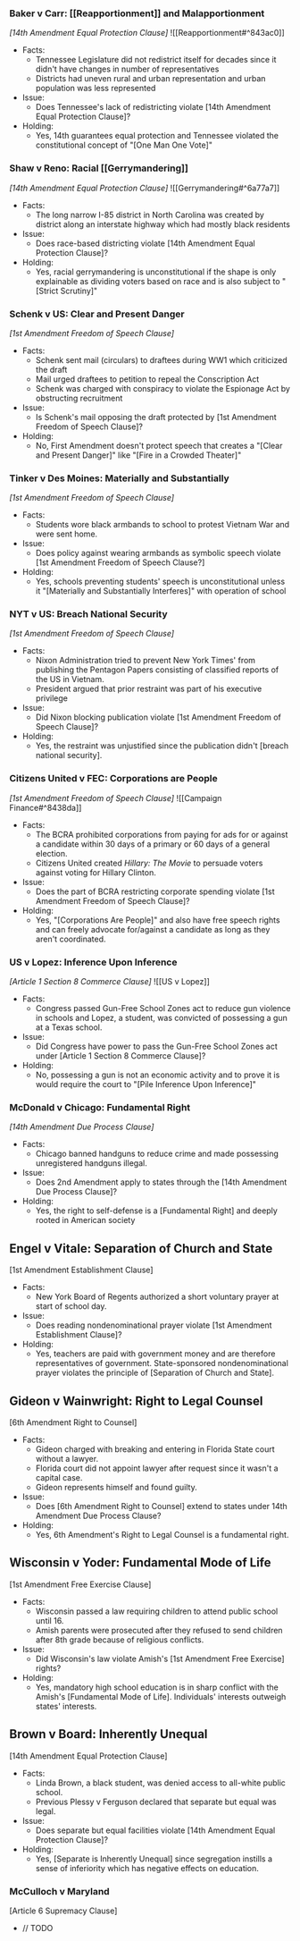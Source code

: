 ### Baker v Carr:  [[Reapportionment]] and Malapportionment
_[14th Amendment Equal Protection Clause]_
![[Reapportionment#^843ac0]]
- Facts:
	- Tennessee Legislature did not redistrict itself for decades since it didn't have changes in number of representatives
	- Districts had uneven rural and urban representation and urban population was less represented
- Issue:
	- Does Tennessee's lack of redistricting violate [14th Amendment Equal Protection Clause]?
- Holding:
	- Yes, 14th guarantees equal protection and Tennessee violated the constitutional concept of "[One Man One Vote]"



### Shaw v Reno:  Racial [[Gerrymandering]]
_[14th Amendment Equal Protection Clause]_
![[Gerrymandering#^6a77a7]]
- Facts: 
	- The long narrow I-85 district in North Carolina was created by district along an interstate highway which had mostly black residents
- Issue: 
	- Does race-based districting violate [14th Amendment Equal Protection Clause]? 
- Holding:
	- Yes, racial gerrymandering is unconstitutional if the shape is only explainable as dividing voters based on race and is also subject to "[Strict Scrutiny]"



### Schenk v US:  Clear and Present Danger
_[1st Amendment Freedom of Speech Clause]_
- Facts:
	- Schenk sent mail (circulars) to draftees during WW1 which criticized the draft 
	- Mail urged draftees to petition to repeal the Conscription Act
	- Schenk was charged with conspiracy to violate the Espionage Act by obstructing recruitment
- Issue: 
	- Is Schenk's mail opposing the draft protected by [1st Amendment Freedom of Speech Clause]?
- Holding:
	- No, First Amendment doesn't protect speech that creates a "[Clear and Present Danger]" like "[Fire in a Crowded Theater]"



### Tinker v Des Moines: Materially and Substantially
_[1st Amendment Freedom of Speech Clause]_
- Facts: 
	- Students wore black armbands to school to protest Vietnam War and were sent home. 
- Issue:
	- Does policy against wearing armbands as symbolic speech violate [1st Amendment Freedom of Speech Clause?]
- Holding:
	- Yes, schools preventing students' speech is unconstitutional unless it "[Materially and Substantially Interferes]" with operation of school 



### NYT v US: Breach National Security
_[1st Amendment Freedom of Speech Clause]_
- Facts:
	- Nixon Administration tried to prevent New York Times' from publishing the Pentagon Papers consisting of classified reports of the US in Vietnam. 
	- President argued that prior restraint was part of his executive privilege
- Issue:
	- Did Nixon blocking publication violate [1st Amendment Freedom of Speech Clause]?
- Holding:
	- Yes, the restraint was unjustified since the publication didn't [breach national security].



### Citizens United v FEC: Corporations are People
_[1st Amendment Freedom of Speech Clause]_
![[Campaign Finance#^8438da]]
- Facts: 
	- The BCRA prohibited corporations from paying for ads for or against a candidate within 30 days of a primary or 60 days of a general election. 
	- Citizens United created _Hillary: The Movie_ to persuade voters against voting for Hillary Clinton. 
- Issue:
	- Does the part of BCRA restricting corporate spending violate [1st Amendment Freedom of Speech Clause]? 
- Holding: 
	- Yes, "[Corporations Are People]" and also have free speech rights and can freely advocate for/against a candidate as long as they aren't coordinated. 



### US v Lopez: Inference Upon Inference
_[Article 1 Section 8 Commerce Clause]_
![[US v Lopez]]
- Facts:
	- Congress passed Gun-Free School Zones act to reduce gun violence in schools and Lopez, a student, was convicted of possessing a gun at a Texas school.
- Issue:
	- Did Congress have power to pass the Gun-Free School Zones act under [Article 1 Section 8 Commerce Clause]?
- Holding:
	- No, possessing a gun is not an economic activity and to prove it is would require the court to "[Pile Inference Upon Inference]"



### McDonald v Chicago: Fundamental Right
_[14th Amendment Due Process Clause]_
- Facts:
	- Chicago banned handguns to reduce crime and made possessing unregistered handguns illegal.
- Issue:
	- Does 2nd Amendment apply to states through the [14th Amendment Due Process Clause]? 
- Holding:
	- Yes, the right to self-defense is a [Fundamental Right] and deeply rooted in American society



## Engel v Vitale: Separation of Church and State
[1st Amendment Establishment Clause]
- Facts:
	- New York Board of Regents authorized a short voluntary prayer at start of school day. 
- Issue: 
	- Does reading nondenominational prayer violate [1st Amendment Establishment Clause]?
- Holding:
	- Yes, teachers are paid with government money and are therefore representatives of government. State-sponsored nondenominational prayer violates the principle of [Separation of Church and State]. 



## Gideon v Wainwright: Right to Legal Counsel
[6th Amendment Right to Counsel]
- Facts:
	- Gideon charged with breaking and entering in Florida State court without a lawyer.
	- Florida court did not appoint lawyer after request since it wasn't a capital case. 
	- Gideon represents himself and found guilty. 
- Issue: 
	- Does [6th Amendment Right to Counsel] extend to states under 14th Amendment Due Process Clause? 
- Holding:
	- Yes, 6th Amendment's Right to Legal Counsel is a fundamental right. 



## Wisconsin v Yoder: Fundamental Mode of Life
[1st Amendment Free Exercise Clause]
- Facts:
	- Wisconsin passed a law requiring children to attend public school until 16. 
	- Amish parents were prosecuted after they refused to send children after 8th grade because of religious conflicts.
- Issue:
	- Did Wisconsin's law violate Amish's [1st Amendment Free Exercise] rights?
- Holding:
	- Yes, mandatory high school education is in sharp conflict with the Amish's [Fundamental Mode of Life]. Individuals' interests outweigh states' interests. 



## Brown v Board: Inherently Unequal
[14th Amendment Equal Protection Clause]
- Facts: 
	- Linda Brown, a black student, was denied access to all-white public school.
	- Previous Plessy v Ferguson declared that separate but equal was legal. 
- Issue:
	- Does separate but equal facilities violate [14th Amendment Equal Protection Clause]? 
- Holding:
	- Yes, [Separate is Inherently Unequal] since segregation instills a sense of inferiority which has negative effects on education. 



### McCulloch v Maryland
[Article 6 Supremacy Clause]
- // TODO



